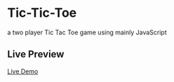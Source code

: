 # Tic-Tic-Toe
a two player Tic Tac Toe game using mainly JavaScript

## Live Preview

[Live Demo](https://khaled0p.github.io/Tic-Tic-Toe/)
